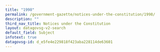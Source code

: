 ```yaml
---
title: "1998"
permalink: /government-gazette/notices-under-the-constitution/1998/
description: ""
third_nav_title: Notices under the Constitution
layout: datagovsg-v2-search
default_field: Subject
infotext: true
datagovsg-id: d_e5fe4e229818f423aba228114de63601
---
```

